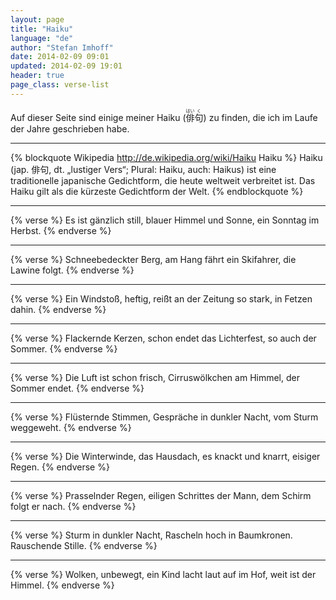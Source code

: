 ```yaml
---
layout: page
title: "Haiku"
language: "de"
author: "Stefan Imhoff"
date: 2014-02-09 09:01
updated: 2014-02-09 19:01
header: true
page_class: verse-list
---
```


Auf dieser Seite sind einige meiner Haiku (<ruby>俳<rp>（</rp><rt>はい</rt><rp>）</rp>句<rp>（</rp><rt>く</rt><rp>）</rp></ruby>) zu finden, die ich im Laufe der Jahre geschrieben habe.

-------------------------------------------------------------------------------

{% blockquote Wikipedia http://de.wikipedia.org/wiki/Haiku Haiku %}
Haiku (jap. 俳句, dt. „lustiger Vers“; Plural: Haiku, auch: Haikus) ist eine traditionelle japanische Gedichtform, die heute weltweit verbreitet ist. Das Haiku gilt als die kürzeste Gedichtform der Welt.
{% endblockquote %}

-------------------------------------------------------------------------------

{% verse %}
Es ist gänzlich still,
blauer Himmel und Sonne,
ein Sonntag im Herbst.
{% endverse %}

-------------------------------------------------------------------------------

{% verse %}
Schneebedeckter Berg,
am Hang fährt ein Skifahrer,
die Lawine folgt.
{% endverse %}

-------------------------------------------------------------------------------

{% verse %}
Ein Windstoß, heftig,
reißt an der Zeitung so stark,
in Fetzen dahin.
{% endverse %}

-------------------------------------------------------------------------------

{% verse %}
Flackernde Kerzen,
schon endet das Lichterfest,
so auch der Sommer.
{% endverse %}

-------------------------------------------------------------------------------

{% verse %}
Die Luft ist schon frisch,
Cirruswölkchen am Himmel,
der Sommer endet.
{% endverse %}

-------------------------------------------------------------------------------

{% verse %}
Flüsternde Stimmen,
Gespräche in dunkler Nacht,
vom Sturm weggeweht.
{% endverse %}

-------------------------------------------------------------------------------

{% verse %}
Die Winterwinde,
das Hausdach, es knackt und knarrt,
eisiger Regen.
{% endverse %}

-------------------------------------------------------------------------------

{% verse %}
Prasselnder Regen,
eiligen Schrittes der Mann,
dem Schirm folgt er nach.
{% endverse %}

-------------------------------------------------------------------------------

{% verse %}
Sturm in dunkler Nacht,
Rascheln hoch in Baumkronen.
Rauschende Stille.
{% endverse %}

-------------------------------------------------------------------------------

{% verse %}
Wolken, unbewegt,
ein Kind lacht laut auf im Hof,
weit ist der Himmel.
{% endverse %}
